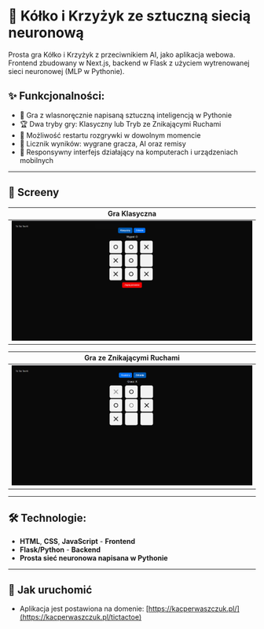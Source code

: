 # 🎲 Kółko i Krzyżyk ze sztuczną siecią neuronową
Prosta gra Kółko i Krzyżyk z przeciwnikiem AI, jako aplikacja webowa. Frontend zbudowany w Next.js, backend w Flask z użyciem wytrenowanej sieci neuronowej (MLP w Pythonie).

## ✨ Funkcjonalności: 
- 🤖 Gra z wlasnoręcznie napisaną sztuczną inteligencją w Pythonie  
- 🏆 Dwa tryby gry: Klasyczny lub Tryb ze Znikającymi Ruchami  
- 🔄 Możliwość restartu rozgrywki w dowolnym momencie
- 🥇 Licznik wyników: wygrane gracza, AI oraz remisy
- 📱 Responsywny interfejs działający na komputerach i urządzeniach mobilnych  

---

## 📸 Screeny
| Gra Klasyczna |
|--------------|
| ![screen1](screens_TicTacToe/screen_wygrana.png) |

| Gra ze Znikającymi Ruchami |
|--------------|
| ![screen1](screens_TicTacToe/screen_znikanie.png) |

---

## 🛠 Technologie:
- **HTML**, **CSS**, **JavaScript** - **Frontend**
- **Flask/Python** - **Backend** 
- **Prosta sieć neuronowa napisana w Pythonie**  

---

## 🔧 Jak uruchomić
- Aplikacja jest postawiona na domenie: [https://kacperwaszczuk.pl/](https://kacperwaszczuk.pl/tictactoe)
